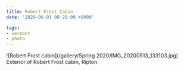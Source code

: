 ```yaml
---
title: Robert Frost Cabin
date: '2020-06-01 08:28:00 +0000'

tags:
- vermont
- photo
---
```


![Robert Frost cabin](/gallery/Spring 2020/IMG_20200513_133103.jpg)
Exterior of Robert Frost cabin, Ripton.
